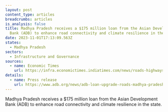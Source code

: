 ```yaml
---
layout: post
content_type: articles
breadcrumbs: articles
is_analysis: false
title: Madhya Pradesh receives a $175 million loan from the Asian Development
  Bank (ADB) to enhance road connectivity and climate resilience in the state
date: 2023-11-01T17:13:09.563Z
states:
  - Madhya Pradesh
sectors:
  - Infrastructure and Governance
sources:
  - name: Economic Times
    url: https://infra.economictimes.indiatimes.com/news/roads-highways/adb-approves-usd-175-million-loan-to-upgrade-roads-in-madhya-pradesh/104673227
details:
  - name: Press release
    url: https://www.adb.org/news/adb-loan-upgrade-roads-madhya-pradesh-india
---
```

Madhya Pradesh receives a $175 million loan from the Asian Development Bank (ADB) to enhance road connectivity and climate resilience in the state.